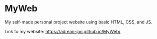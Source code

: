 # MyWeb
My self-made personal project website using basic HTML, CSS, and JS.

Link to my website:  https://adrean-jan.github.io/MyWeb/
